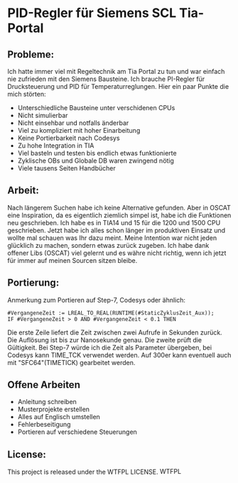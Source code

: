 # PID-Regler für Siemens SCL Tia-Portal

## Probleme:
Ich hatte immer viel mit Regeltechnik am Tia Portal zu tun und war einfach nie zufrieden mit den Siemens Bausteine. Ich brauche PI-Regler für Drucksteuerung und PID für Temperaturreglungen. Hier ein paar Punkte die mich störten:
- Unterschiedliche Bausteine unter verschidenen CPUs
- Nicht simulierbar
- Nicht einsehbar und notfalls änderbar
- Viel zu kompliziert mit hoher Einarbeitung
- Keine Portierbarkeit nach Codesys
- Zu hohe Integration in TIA
- Viel basteln und testen bis endlich etwas funktionierte
- Zyklische OBs und Globale DB waren zwingend nötig 
- Viele tausens Seiten Handbücher

## Arbeit:
Nach längerem Suchen habe ich keine Alternative gefunden. Aber in OSCAT eine Inspiration, da es eigentlich ziemlich simpel ist, habe ich die Funktionen neu geschrieben. Ich habe es in TIA14 und 15 für die 1200 und 1500 CPU geschrieben. Jetzt habe ich alles schon länger im produktiven Einsatz und wollte mal schauen was Ihr dazu meint. 
Meine Intention war nicht jeden glücklich zu machen, sondern etwas zurück zugeben. Ich habe dank offener Libs (OSCAT) viel gelernt und es währe nicht richtig, wenn ich jetzt für immer auf meinen Sourcen sitzen bleibe. 

## Portierung:
Anmerkung zum Portieren auf Step-7, Codesys oder ähnlich:

    #VergangeneZeit := LREAL_TO_REAL(RUNTIME(#StaticZyklusZeit_Aux));
    IF #VergangeneZeit > 0 AND #VergangeneZeit < 0.1 THEN
    
Die erste Zeile liefert die Zeit zwischen zwei Aufrufe in Sekunden zurück. Die Auflösung ist bis zur Nanosekunde genau. Die zweite prüft die Gültigkeit. Bei Step-7 würde ich die Zeit als Parameter übergeben, bei Codesys kann TIME_TCK verwendet werden. Auf 300er kann eventuell auch mit "SFC64"(TIMETICK) gearbeitet werden. 

## Offene Arbeiten
- Anleitung schreiben
- Musterprojekte erstellen
- Alles auf Englisch umstellen
- Fehlerbeseitigung
- Portieren auf verschiedene Steuerungen

## License:
This project is released under the WTFPL LICENSE.
<a href="http://www.wtfpl.net/"><img src="http://www.wtfpl.net/wp-content/uploads/2012/12/wtfpl-badge-4.png"
       width="80" height="15" alt="WTFPL" /></a>
